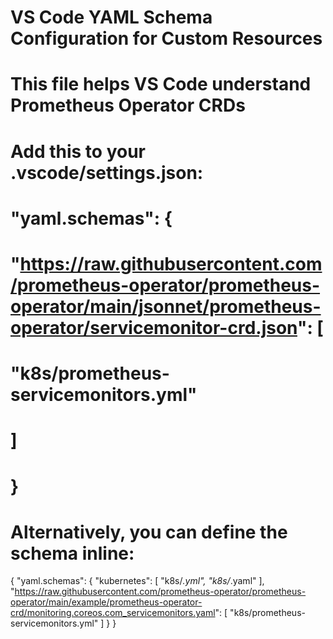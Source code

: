 # VS Code YAML Schema Configuration for Custom Resources
# This file helps VS Code understand Prometheus Operator CRDs

# Add this to your .vscode/settings.json:
# "yaml.schemas": {
#   "https://raw.githubusercontent.com/prometheus-operator/prometheus-operator/main/jsonnet/prometheus-operator/servicemonitor-crd.json": [
#     "k8s/prometheus-servicemonitors.yml"
#   ]
# }

# Alternatively, you can define the schema inline:
{
  "yaml.schemas": {
    "kubernetes": [
      "k8s/*.yml",
      "k8s/*.yaml"
    ],
    "https://raw.githubusercontent.com/prometheus-operator/prometheus-operator/main/example/prometheus-operator-crd/monitoring.coreos.com_servicemonitors.yaml": [
      "k8s/prometheus-servicemonitors.yml"
    ]
  }
}
